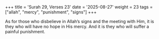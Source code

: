 +++
title = 'Surah 29, Verses 23'
date = '2025-08-27'
weight = 23
tags = ["allah", "mercy", "punishment", "signs"]
+++

As for those who disbelieve in Allah’s signs and the meeting with Him, it is they who will have no hope in His mercy. And it is they who will suffer a painful punishment.